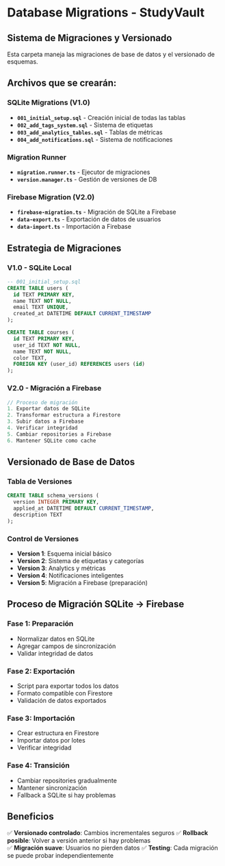 # Database Migrations - StudyVault

## Sistema de Migraciones y Versionado

Esta carpeta maneja las migraciones de base de datos y el versionado de esquemas.

## Archivos que se crearán:

### SQLite Migrations (V1.0)
- **`001_initial_setup.sql`** - Creación inicial de todas las tablas
- **`002_add_tags_system.sql`** - Sistema de etiquetas
- **`003_add_analytics_tables.sql`** - Tablas de métricas
- **`004_add_notifications.sql`** - Sistema de notificaciones

### Migration Runner
- **`migration.runner.ts`** - Ejecutor de migraciones
- **`version.manager.ts`** - Gestión de versiones de DB

### Firebase Migration (V2.0)
- **`firebase-migration.ts`** - Migración de SQLite a Firebase
- **`data-export.ts`** - Exportación de datos de usuarios
- **`data-import.ts`** - Importación a Firebase

## Estrategia de Migraciones

### V1.0 - SQLite Local
```sql
-- 001_initial_setup.sql
CREATE TABLE users (
  id TEXT PRIMARY KEY,
  name TEXT NOT NULL,
  email TEXT UNIQUE,
  created_at DATETIME DEFAULT CURRENT_TIMESTAMP
);

CREATE TABLE courses (
  id TEXT PRIMARY KEY,
  user_id TEXT NOT NULL,
  name TEXT NOT NULL,
  color TEXT,
  FOREIGN KEY (user_id) REFERENCES users (id)
);
```

### V2.0 - Migración a Firebase
```typescript
// Proceso de migración
1. Exportar datos de SQLite
2. Transformar estructura a Firestore
3. Subir datos a Firebase
4. Verificar integridad
5. Cambiar repositories a Firebase
6. Mantener SQLite como cache
```

## Versionado de Base de Datos

### Tabla de Versiones
```sql
CREATE TABLE schema_versions (
  version INTEGER PRIMARY KEY,
  applied_at DATETIME DEFAULT CURRENT_TIMESTAMP,
  description TEXT
);
```

### Control de Versiones
- **Version 1**: Esquema inicial básico
- **Version 2**: Sistema de etiquetas y categorías
- **Version 3**: Analytics y métricas
- **Version 4**: Notificaciones inteligentes
- **Version 5**: Migración a Firebase (preparación)

## Proceso de Migración SQLite → Firebase

### Fase 1: Preparación
- Normalizar datos en SQLite
- Agregar campos de sincronización
- Validar integridad de datos

### Fase 2: Exportación
- Script para exportar todos los datos
- Formato compatible con Firestore
- Validación de datos exportados

### Fase 3: Importación
- Crear estructura en Firestore
- Importar datos por lotes
- Verificar integridad

### Fase 4: Transición
- Cambiar repositories gradualmente
- Mantener sincronización
- Fallback a SQLite si hay problemas

## Beneficios

✅ **Versionado controlado**: Cambios incrementales seguros
✅ **Rollback posible**: Volver a versión anterior si hay problemas  
✅ **Migración suave**: Usuarios no pierden datos
✅ **Testing**: Cada migración se puede probar independientemente
